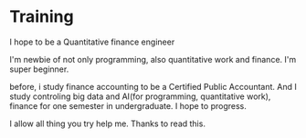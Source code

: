 # Training
I hope to be a Quantitative finance engineer

I'm newbie of not only programming, also quantitative work and finance.
I'm super beginner.

before, i study finance accounting to be a Certified Public Accountant.
And I study controling big data and AI(for programming, quantitative work), finance for one semester in undergraduate.
I hope to progress.

I allow all thing you try help me.
Thanks to read this.

